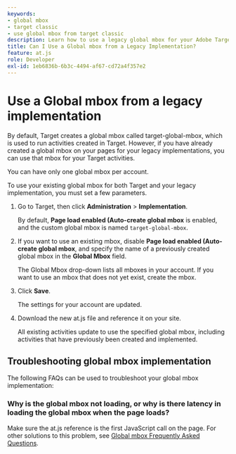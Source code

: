 ```yaml
---
keywords:
- global mbox
- target classic
- use global mbox from target classic
description: Learn how to use a legacy global mbox for your Adobe Target activities if you have already created a global mbox on your pages for your legacy implementations.
title: Can I Use a Global mbox from a Legacy Implementation?
feature: at.js
role: Developer
exl-id: 1eb6836b-6b3c-4494-af67-cd72a4f357e2
---
```

# Use a Global mbox from a legacy implementation

By default, Target creates a global mbox called target-global-mbox, which is used to run activities created in Target. However, if you have already created a global mbox on your pages for your legacy implementations, you can use that mbox for your Target activities.

<InlineAlert variant="info" slots="text"/>

You can have only one global mbox per account.

To use your existing global mbox for both Target and your legacy implementation, you must set a few parameters. 

1. Go to Target, then click **Administration** > **Implementation**.

   By default, **Page load enabled (Auto-create global mbox** is enabled, and the custom global mbox is named `target-global-mbox`.

2. If you want to use an existing mbox, disable **Page load enabled (Auto-create global mbox**, and specify the name of a previously created global mbox in the **Global Mbox** field.

   The Global Mbox drop-down lists all mboxes in your account. If you want to use an mbox that does not yet exist, create the mbox.

3. Click **Save**.

   The settings for your account are updated.

4. Download the new at.js file and reference it on your site.

   All existing activities update to use the specified global mbox, including activities that have previously been created and implemented.

## Troubleshooting global mbox implementation

The following FAQs can be used to troubleshoot your global mbox implementation:

### Why is the global mbox not loading, or why is there latency in loading the global mbox when the page loads?

Make sure the at.js reference is the first JavaScript call on the page. For other solutions to this problem, see [Global mbox Frequently Asked Questions](/help/c-implementing-target/c-implementing-target-for-client-side-web/c-target-atjs-faq/global-mbox-frequently-asked-questions.md).
